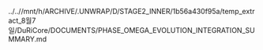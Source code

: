 ../..//mnt/h/ARCHIVE/.UNWRAP/D/STAGE2_INNER/1b56a430f95a/temp_extract_8월7일/DuRiCore/DOCUMENTS/PHASE_OMEGA_EVOLUTION_INTEGRATION_SUMMARY.md